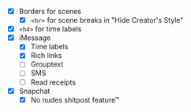 - [x] Borders for scenes
  - [x] `<hr>` for scene breaks in "Hide Creator's Style"
- [x] `<h4>` for time labels
- [x] iMessage
  - [x] Time labels
  - [x] Rich links
  - [ ] Grouptext
  - [ ] SMS
  - [ ] Read receipts
- [x] Snapchat
  - [X] No nudes shitpost feature™
